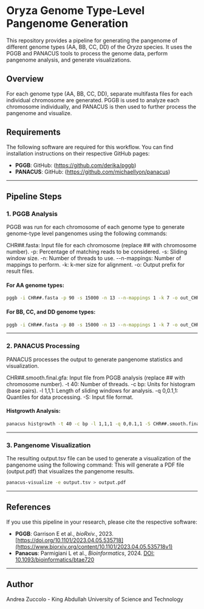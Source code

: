 # Oryza Genome Type-Level Pangenome Generation

This repository provides a pipeline for generating the pangenome of different genome types (AA, BB, CC, DD) of the *Oryza* species.
It uses the PGGB and PANACUS tools to process the genome data, perform pangenome analysis, and generate visualizations.

## Overview

For each genome type (AA, BB, CC, DD), separate multifasta files for each individual chromosome are generated. 
PGGB is used to analyze each chromosome individually, and PANACUS is then used to further process the pangenome and visualize.

## Requirements

The following software are required for this workflow. You can find installation instructions on their respective GitHub pages:

- **PGGB**:
  GitHub: (https://github.com/derika/pggb)
- **PANACUS**:
  GitHub: (https://github.com/michaellyon/panacus)

---

## Pipeline Steps

### 1. PGGB Analysis

PGGB was run for each chromosome of each genome type to generate genome-type level pangenomes using the following commands:

CHR##.fasta: Input file for each chromosome (replace ## with chromosome number).
-p: Percentage of matching reads to be considered.
-s: Sliding window size.
-n: Number of threads to use.
--n-mappings: Number of mappings to perform.
-k: k-mer size for alignment.
-o: Output prefix for result files.

#### For AA genome types:

```bash
pggb -i CHR##.fasta -p 90 -s 15000 -n 13 --n-mappings 1 -k 7 -o out_CHR##_genome_type
```

#### For BB, CC, and DD genome types:

```bash
pggb -i CHR##.fasta -p 80 -s 15000 -n 13 --n-mappings 1 -k 7 -o out_CHR##_genome_type
```

---

### 2. PANACUS Processing

PANACUS processes the output to generate pangenome statistics and visualization.

CHR##.smooth.final.gfa: Input file from PGGB analysis (replace ## with chromosome number).
-t 40: Number of threads.
-c bp: Units for histogram (base pairs).
-l 1,1,1: Length of sliding windows for analysis.
-q 0,0.1,1: Quantiles for data processing.
-S: Input file format.

#### Histgrowth Analysis:

``` bash
panacus histgrowth -t 40 -c bp -l 1,1,1 -q 0,0.1,1 -S CHR##.smooth.final.gfa > output.tsv
```

---

### 3. Pangenome Visualization

The resulting output.tsv file can be used to generate a visualization of the pangenome using the following command:
This will generate a PDF file (output.pdf) that visualizes the pangenome results.

```bash
panacus-visualize -e output.tsv > output.pdf
```

---

## References

If you use this pipeline in your research, please cite the respective software:

- **PGGB**: Garrison E et al., *bioRxiv.*, 2023. [https://doi.org/10.1101/2023.04.05.535718](https://www.biorxiv.org/content/10.1101/2023.04.05.535718v1)
- **Panacus**: Parmigiani L et al., *Bioinformatics*, 2024. [DOI: 10.1093/bioinformatics/btae720](https://doi.org/10.1093/bioinformatics/btae720)

---

## Author
Andrea Zuccolo - King Abdullah University of Science and Technology
